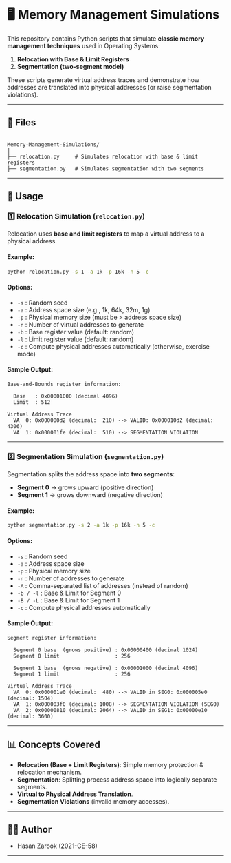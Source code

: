 
# 🖥️ Memory Management Simulations

This repository contains Python scripts that simulate **classic memory management techniques** used in Operating Systems:

1. **Relocation with Base & Limit Registers**  
2. **Segmentation (two-segment model)**  

These scripts generate virtual address traces and demonstrate how addresses are translated into physical addresses (or raise segmentation violations).  

---

## 📂 Files
```

Memory-Management-Simulations/
│
├── relocation.py     # Simulates relocation with base & limit registers
├── segmentation.py   # Simulates segmentation with two segments

````

---

## 🚀 Usage

### 1️⃣ Relocation Simulation (`relocation.py`)
Relocation uses **base and limit registers** to map a virtual address to a physical address.

#### Example:
```bash
python relocation.py -s 1 -a 1k -p 16k -n 5 -c
````

#### Options:

* `-s` : Random seed
* `-a` : Address space size (e.g., 1k, 64k, 32m, 1g)
* `-p` : Physical memory size (must be > address space size)
* `-n` : Number of virtual addresses to generate
* `-b` : Base register value (default: random)
* `-l` : Limit register value (default: random)
* `-c` : Compute physical addresses automatically (otherwise, exercise mode)

#### Sample Output:

```
Base-and-Bounds register information:

  Base   : 0x00001000 (decimal 4096)
  Limit  : 512

Virtual Address Trace
  VA  0: 0x000000d2 (decimal:  210) --> VALID: 0x000010d2 (decimal:  4306)
  VA  1: 0x000001fe (decimal:  510) --> SEGMENTATION VIOLATION
```

---

### 2️⃣ Segmentation Simulation (`segmentation.py`)

Segmentation splits the address space into **two segments**:

* **Segment 0** → grows upward (positive direction)
* **Segment 1** → grows downward (negative direction)

#### Example:

```bash
python segmentation.py -s 2 -a 1k -p 16k -n 5 -c
```

#### Options:

* `-s` : Random seed
* `-a` : Address space size
* `-p` : Physical memory size
* `-n` : Number of addresses to generate
* `-A` : Comma-separated list of addresses (instead of random)
* `-b / -l` : Base & Limit for Segment 0
* `-B / -L` : Base & Limit for Segment 1
* `-c` : Compute physical addresses automatically

#### Sample Output:

```
Segment register information:

  Segment 0 base  (grows positive) : 0x00000400 (decimal 1024)
  Segment 0 limit                  : 256

  Segment 1 base  (grows negative) : 0x00001000 (decimal 4096)
  Segment 1 limit                  : 256

Virtual Address Trace
  VA  0: 0x000001e0 (decimal:  480) --> VALID in SEG0: 0x000005e0 (decimal: 1504)
  VA  1: 0x000003f0 (decimal: 1008) --> SEGMENTATION VIOLATION (SEG0)
  VA  2: 0x00000810 (decimal: 2064) --> VALID in SEG1: 0x00000e10 (decimal: 3600)
```

---

## 📊 Concepts Covered

* **Relocation (Base + Limit Registers)**: Simple memory protection & relocation mechanism.
* **Segmentation**: Splitting process address space into logically separate segments.
* **Virtual to Physical Address Translation**.
* **Segmentation Violations** (invalid memory accesses).

---

## 👨‍💻 Author

* Hasan Zarook (2021-CE-58)

---
